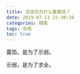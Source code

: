 ```yaml
---
title: 叉烧包为什么要露馅？
date: 2019-07-11 15:30:18
categories: 随笔
tags: 杂感
toc: true
---
```

露馅，是为了示弱。

示弱，是为了求全。

